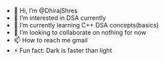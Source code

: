 - 👋 Hi, I’m @DhirajShres
- 👀 I’m interested in DSA currently
- 🌱 I’m currently learning C++ DSA concepts(basics)
- 💞️ I’m looking to collaborate on nothing for now
- 📫 How to reach me gmail
- ⚡ Fun fact: Dark is faster than light

<!---
Dhiraj77A/Dhiraj77A is a ✨ special ✨ repository because its `README.md` (this file) appears on your GitHub profile.
You can click the Preview link to take a look at your changes.
--->

